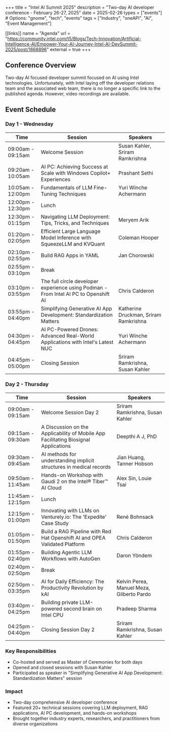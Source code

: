 +++
title = "Intel AI Summit 2025"
description = "Two-day AI developer conference - February 26-27, 2025"
date = 2025-02-26
types = ["events"]  # Options: "gnome", "tech", "events"
tags = ["Industry", "oneAPI", "AI", "Event Management"]

[[links]]
name = "Agenda"
url = "https://community.intel.com/t5/Blogs/Tech-Innovation/Artificial-Intelligence-AI/Empower-Your-AI-Journey-Intel-AI-DevSummit-2025/post/1668896"
external = true
+++

## Conference Overview

Two-day AI focused developer summit focused on AI using Intel technologies. Unfortunately, with Intel laying off the developer relations team and the associated web team, there is no longer a specific link to the published agenda. However, video recordings are available.

## Event Schedule

### Day 1 - Wednesday

| Time | Session | Speakers |
|------|---------|----------|
| 09:00am - 09:15am | Welcome Session | Susan Kahler, Sriram Ramkrishna |
| 09:20am - 10:05am | AI PC: Achieving Success at Scale with Windows Copilot+ Experiences | Prashant Sethi |
| 10:05am - 12:00pm | Fundamentals of LLM Fine-Tuning Techniques | Yuri Winche Achermann |
| 12:00pm - 12:30pm | Lunch | |
| 12:30pm - 01:15pm | Navigating LLM Deployment: Tips, Tricks, and Techniques | Meryem Arik |
| 01:20pm - 02:05pm | Efficient Large Language Model Inference with SqueezeLLM and KVQuant | Coleman Hooper |
| 02:10pm - 02:55pm | Build RAG Apps in YAML | Jan Chorowski |
| 02:55pm - 03:10pm | Break | |
| 03:10pm - 03:55pm | The full circle developer experience using Podman - From Intel AI PC to Openshift AI | Chris Calderon |
| 03:55pm - 04:40pm | Simplifying Generative AI App Development: Standardization Matters | Katherine Druckman, Sriram Ramkrishna |
| 04:30pm - 04:45pm | AI PC-Powered Drones: Advanced Real-World Applications with Intel's Latest NUC | Yuri Winche Achermann |
| 04:45pm - 05:00pm | Closing Session | Sriram Ramkrishna, Susan Kahler |

### Day 2 - Thursday

| Time | Session | Speakers |
|------|---------|----------|
| 09:00am - 09:15am | Welcome Session Day 2 | Sriram Ramkrishna, Susan Kahler |
| 09:15am - 09:30am | A Discussion on the Applicability of Mobile App Facilitating Biosignal Applications | Deepthi A J, PhD |
| 09:30am - 09:45am | AI methods for understanding implicit structures in medical records | Jian Huang, Tanner Hobson |
| 09:50am - 11:45am | Hands-on Workshop with Gaudi 2 on the Intel® Tiber™ AI Cloud | Alex Sin, Louie Tsai |
| 11:45am - 12:15pm | Lunch | |
| 12:15pm - 01:00pm | Innovating with LLMs on Venturely.io: The 'Expedite' Case Study | René Bohnsack |
| 01:05pm - 01:50pm | Build a RAG Pipeline with Red Hat Openshift AI and OPEA Validated Platform | Chris Calderon |
| 01:55pm - 02:40pm | Building Agentic LLM Workflows with AutoGen | Daron Yöndem |
| 02:40pm - 02:50pm | Break | |
| 02:50pm - 03:35pm | AI for Daily Efficiency: The Productivity Revolution by kAI | Kelvin Perea, Manuel Meza, Gilberto Pardo |
| 03:40pm - 04:25pm | Building private LLM-powered second brain on Intel CPU | Pradeep Sharma |
| 04:25pm - 04:40pm | Closing Session Day 2 | Sriram Ramkrishna, Susan Kahler |

### Key Responsibilities

- Co-hosted and served as Master of Ceremonies for both days
- Opened and closed sessions with Susan Kahler
- Participated as speaker in "Simplifying Generative AI App Development: Standardization Matters" session

### Impact

- Two-day comprehensive AI developer conference
- Featured 20+ technical sessions covering LLM deployment, RAG applications, AI PC development, and hands-on workshops
- Brought together industry experts, researchers, and practitioners from diverse organizations
